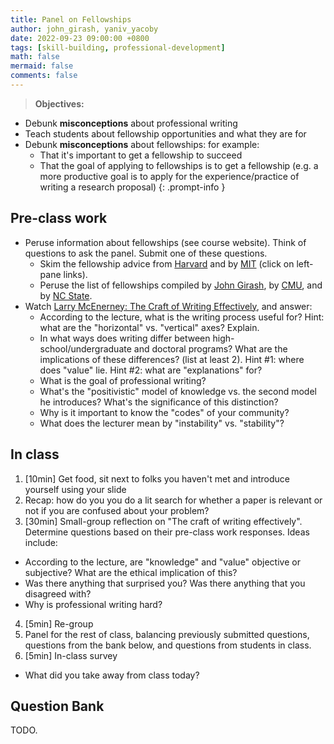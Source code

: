```yaml
---
title: Panel on Fellowships
author: john_girash, yaniv_yacoby
date: 2022-09-23 09:00:00 +0800
tags: [skill-building, professional-development]
math: false
mermaid: false
comments: false
---
```


> **Objectives:**
* Debunk **misconceptions** about professional writing
* Teach students about fellowship opportunities and what they are for
* Debunk **misconceptions** about fellowships: for example:
  * That it's important to get a fellowship to succeed
  * That the goal of applying to fellowships is to get a fellowship (e.g. a more productive goal is to apply for the experience/practice of writing a research proposal)
{: .prompt-info }


## Pre-class work
* Peruse information about fellowships (see course website). Think of questions to ask the panel. Submit one of these questions.
  * Skim the fellowship advice from [Harvard](https://gsas.harvard.edu/financial-support/fellowships) and by [MIT](https://oge.mit.edu/finances/fellowships/fellowship-tips/) (click on left-pane links).
  * Peruse the list of fellowships compiled by [John Girash](https://wiki.harvard.edu/confluence/pages/viewpage.action?spaceKey=SEASDOCSOAP&title=List+of+external+fellowships), by [CMU](https://www.cs.cmu.edu/~gradfellowships/), and by [NC State](https://www.csc.ncsu.edu/dgp/fellowships.html).
* Watch [Larry McEnerney: The Craft of Writing Effectively](https://www.youtube.com/watch?v=vtIzMaLkCaM), and answer:
  * According to the lecture, what is the writing process useful for? Hint: what are the "horizontal" vs. "vertical" axes? Explain.
  * In what ways does writing differ between high-school/undergraduate and doctoral programs? What are the implications of these differences? (list at least 2). Hint #1: where does "value" lie. Hint #2: what are "explanations" for?
  * What is the goal of professional writing?
  * What's the "positivistic" model of knowledge vs. the second model he introduces? What's the significance of this distinction? 
  * Why is it important to know the "codes" of your community?
  * What does the lecturer mean by "instability" vs. "stability"? 


## In class
1. [10min] Get food, sit next to folks you haven't met and introduce yourself using your slide
2. Recap: how do you you do a lit search for whether a paper is relevant or not if you are confused about your problem? 
3. [30min] Small-group reflection on "The craft of writing effectively". Determine questions based on their pre-class work responses. Ideas include:
  * According to the lecture, are "knowledge" and "value" objective or subjective? What are the ethical implication of this?
  * Was there anything that surprised you? Was there anything that you disagreed with?
  * Why is professional writing hard?
4. [5min] Re-group
5. Panel for the rest of class, balancing previously submitted questions, questions from the bank below, and questions from students in class.
6. [5min] In-class survey
  * What did you take away from class today?


## Question Bank

TODO.

